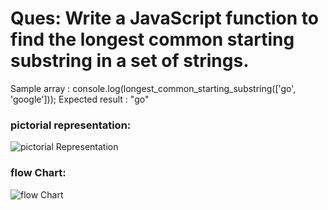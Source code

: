# Ques: Write a JavaScript function to find the longest common starting substring in a set of strings.
Sample array : console.log(longest_common_starting_substring(['go', 'google']));
Expected result : "go"

### pictorial representation: 
![pictorial Representation](https://github.com/reshavthkr/javascript_coding_questions/blob/master/strings_questions/longest%20common%20starting%20substring/Screenshot_1.jpg)

### flow Chart: 
![flow Chart](https://github.com/reshavthkr/javascript_coding_questions/blob/master/strings_questions/longest%20common%20starting%20substring/Screenshot_2.jpg)